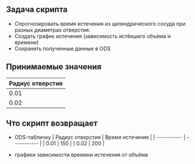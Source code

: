 ## Задача скрипта

- Спрогнозировать время истечения из цилиндрического сосуда при разных диаметрах отверстия.
- Создать график истечения (зависимость истёкшего объёма и времени)
- Сохранить полученные данные в ODS

## Принимаемые значения

| Радиус отверстия |
| ----------- |
| 0.01        |
| 0.02        |

## Что скрипт возвращает

- ODS-табличку
| Радиус отверстия | Время истечения |
| ----------- | ----------- |
| 0.01        | 150        |
| 0.02        | 200        |

- графики зависимости времени истечения от объёма

